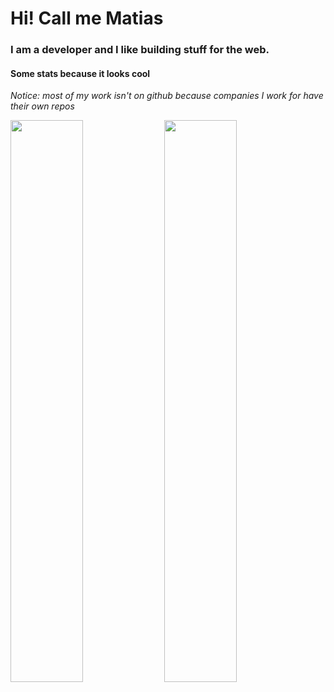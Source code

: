 # Hi! Call me Matias 
### I am a developer and I like building stuff for the web.
#### Some stats because it looks cool
*Notice: most of my work isn't on github because companies I work for have their own repos*

<img width="48%" src="https://github-readme-stats.vercel.app/api?username=matias2018&show_icons=true&theme=tokyonight"/>
<img width="48%" src="https://github-readme-stats-sigma-five.vercel.app/api/top-langs/?username=matias2018&show_icons=true&theme=tokyonight"/>

<!--START_SECTION:activity-->
<!--END_SECTION:activity-->

